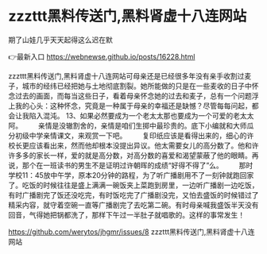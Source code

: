 # zzzttt黑料传送门,黑料肾虚十八连网站
期了山娃几乎天天起得这么迟在默

👉最新入口 https://webnewse.github.io/posts/16228.html

zzzttt黑料传送门,黑料肾虚十八连网站可母亲还是已经很多年没有亲手收割过麦子，城市的经纬已经把她与土地彻底割裂。她所能做的只是在一些麦收的日子中怀念过去的画面，而每当这些日子，看着母亲怀念她的过去和麦子，总有一个问题浮上我的心头：这种怀念，究竟是一种属于母亲的幸福还是缺憾？尽管每每问起，都会让我陷入混沌。
	13、如果必然要成为一个老太太那也要成为一个可爱的老太太阿。
　　亲情是没辙割舍的，亲情是咱们生掷中最珍贵的。底下小编就和大师瓜分初级中学亲情课文，来观赏一下吧。
	　　复印纸应该是看得出来的，细心的许校长更应该看出来，然而他却根本没提出异议。他太需要女儿的高分数了。他和许许多多的家长一样，爱的就是高分数，对高分数的喜爱和渴望蒙蔽了他的眼睛。再说，那个在一班读书的男生不是证明过许朝晖的成绩“好得不得了”么。
　　那时学校11：45放中午学，原本20分钟的路程，为了听广播剧用不了一刻钟就跑回家了。吃饭的时候往往是盛上满满一碗饭夹上菜跑到房里，一边听广播剧一边吃饭，有时广播剧完了饭还没吃完，有时饭吃完了广播剧没完，又怕去盛饭的时候错过了精采内容，就守着空碗一直等广播剧完了去吃第二碗。有时母亲喊我盛饭半天没有回音，气得她把锅都洗了，那样下午过一半肚子就唱歌的。这样的事常发生！

https://github.com/werytos/jhgmr/issues/8
zzzttt黑料传送门,黑料肾虚十八连网站
